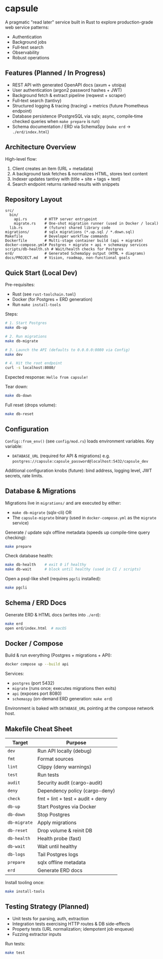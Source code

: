 # capsule

A pragmatic "read later" service built in Rust to explore production-grade web service patterns:

- Authentication
- Background jobs
- Full‑text search
- Observability
- Robust operations

## Features (Planned / In Progress)

- REST API with generated OpenAPI docs (axum + utoipa)
- User authentication (argon2 password hashes + JWT)
- Background fetch & extract pipeline (reqwest + scraper)
- Full‑text search (tantivy)
- Structured logging & tracing (tracing) + metrics (future Prometheus endpoint)
- Database persistence (PostgreSQL via sqlx; async, compile‑time checked queries when `make prepare` is run)
- Schema documentation / ERD via SchemaSpy (`make erd` -> `./erd/index.html`)

## Architecture Overview

High-level flow:

1. Client creates an item (URL + metadata)
2. A background task fetches & normalizes HTML, stores text content
3. Indexer updates tantivy with (title + site + tags + text)
4. Search endpoint returns ranked results with snippets

## Repository Layout

```
src/
  bin/
    api.rs        # HTTP server entrypoint
    migrate.rs    # One-shot migration runner (used in Docker / local)
  lib.rs          # (future) shared library code
migrations/       # sqlx migrations (*.up.sql / *.down.sql)
Makefile          # Developer workflow commands
Dockerfile        # Multi-stage container build (api + migrate)
docker-compose.yml# Postgres + migrate + api + schemaspy services
scripts/db-health.sh # Wait/health checks for Postgres
erd/              # Generated SchemaSpy output (HTML + diagrams)
docs/PROJECT.md   # Vision, roadmap, non-functional goals
```

## Quick Start (Local Dev)

Pre-requisites:

- Rust (see `rust-toolchain.toml`)
- Docker (for Postgres + ERD generation)
- Run `make install-tools`

Steps:

```bash
# 1. Start Postgres
make db-up

# 2. Run migrations
make db-migrate

# 3. Launch the API (defaults to 0.0.0.0:8080 via Config)
make dev

# 4. Hit the root endpoint
curl -s localhost:8080/
```

Expected response: `Hello from capsule!`

Tear down:

```bash
make db-down
```

Full reset (drops volume):

```bash
make db-reset
```

## Configuration

`Config::from_env()` (see `config/mod.rs`) loads environment variables. Key variable:

- `DATABASE_URL` (required for API & migrations) e.g. `postgres://capsule:capsule_password@localhost:5432/capsule_dev`

Additional configuration knobs (future): bind address, logging level, JWT secrets, rate limits.

## Database & Migrations

Migrations live in `migrations/` and are executed by either:

- `make db-migrate` (sqlx-cli) OR
- The `capsule-migrate` binary (used in `docker-compose.yml` as the `migrate` service)

Generate / update sqlx offline metadata (speeds up compile-time query checking):

```bash
make prepare
```

Check database health:

```bash
make db-health    # exit 0 if healthy
make db-wait      # block until healthy (used in CI / scripts)
```

Open a psql-like shell (requires `pgcli` installed):

```bash
make pgcli
```

## Schema / ERD Docs

Generate ERD & HTML docs (writes into `./erd`):

```bash
make erd
open erd/index.html  # macOS
```

## Docker / Compose

Build & run everything (Postgres + migrations + API):

```bash
docker compose up --build api
```

Services:

- `postgres` (port 5432)
- `migrate` (runs once; executes migrations then exits)
- `api` (exposes port 8080)
- `schemaspy` (on-demand ERD generation: `make erd`)

Environment is baked with `DATABASE_URL` pointing at the compose network host.

## Makefile Cheat Sheet

| Target       | Purpose                          |
| ------------ | -------------------------------- |
| `dev`        | Run API locally (debug)          |
| `fmt`        | Format sources                   |
| `lint`       | Clippy (deny warnings)           |
| `test`       | Run tests                        |
| `audit`      | Security audit (cargo-audit)     |
| `deny`       | Dependency policy (cargo-deny)   |
| `check`      | fmt + lint + test + audit + deny |
| `db-up`      | Start Postgres via Docker        |
| `db-down`    | Stop Postgres                    |
| `db-migrate` | Apply migrations                 |
| `db-reset`   | Drop volume & reinit DB          |
| `db-health`  | Health probe (fast)              |
| `db-wait`    | Wait until healthy               |
| `db-logs`    | Tail Postgres logs               |
| `prepare`    | sqlx offline metadata            |
| `erd`        | Generate ERD docs                |

Install tooling once:

```bash
make install-tools
```

## Testing Strategy (Planned)

- Unit tests for parsing, auth, extraction
- Integration tests exercising HTTP routes & DB side-effects
- Property tests (URL normalization; idempotent job enqueue)
- Fuzzing extractor inputs

Run tests:

```bash
make test
```
